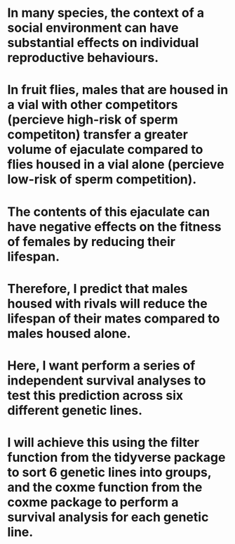 # In many species, the context of a social environment can have substantial effects on individual reproductive behaviours.
# In fruit flies, males that are housed in a vial with other competitors (percieve high-risk of sperm competiton) transfer a greater volume of ejaculate compared to flies housed in a vial alone (percieve low-risk of sperm competition).
# The contents of this ejaculate can have negative effects on the fitness of females by reducing their lifespan.
# Therefore, I predict that males housed with rivals will reduce the lifespan of their mates compared to males housed alone.
# Here, I want perform a series of independent survival analyses to test this prediction across six different genetic lines.
# I will achieve this using the filter function from the tidyverse package to sort 6 genetic lines into groups, and the coxme function from the coxme package to perform a survival analysis for each genetic line.